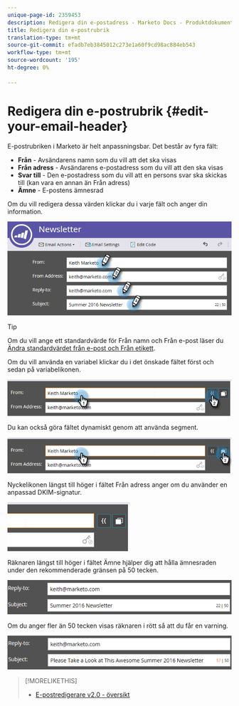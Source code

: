 ```yaml
---
unique-page-id: 2359453
description: Redigera din e-postadress - Marketo Docs - Produktdokumentation
title: Redigera din e-postrubrik
translation-type: tm+mt
source-git-commit: efadb7eb3845012c273e1a60f9cd98ac884eb543
workflow-type: tm+mt
source-wordcount: '195'
ht-degree: 0%

---
```



# Redigera din e-postrubrik {#edit-your-email-header}

E-postrubriken i Marketo är helt anpassningsbar. Det består av fyra fält:

* **Från** - Avsändarens namn som du vill att det ska visas
* **Från adress**  - Avsändarens e-postadress som du vill att den ska visas
* **Svar till**  - Den e-postadress som du vill att en persons svar ska skickas till (kan vara en annan än Från adress)
* **Ämne**  - E-postens ämnesrad

Om du vill redigera dessa värden klickar du i varje fält och anger din information.

![](assets/one-3.png)

>[!TIP]
>
>Om du vill ange ett standardvärde för Från namn och Från e-post läser du [Ändra standardvärdet från e-post och Från etikett](/help/marketo/product-docs/administration/email-setup/change-the-default-from-email-and-from-label.md).

Om du vill använda en variabel klickar du i det önskade fältet först och sedan på variabelikonen.

![](assets/two-3.png)

Du kan också göra fältet dynamiskt genom att använda segment.

![](assets/three-2.png)

Nyckelikonen längst till höger i fältet Från adress anger om du använder en anpassad DKIM-signatur.

![](assets/four-2.png)

Räknaren längst till höger i fältet Ämne hjälper dig att hålla ämnesraden under den rekommenderade gränsen på 50 tecken.

![](assets/five-1.png)

Om du anger fler än 50 tecken visas räknaren i rött så att du får en varning.

![](assets/six-1.png)

>[!MORELIKETHIS]
>
>* [E-postredigerare v2.0 - översikt](/help/marketo/product-docs/email-marketing/general/email-editor-2/email-editor-v2-0-overview.md)

